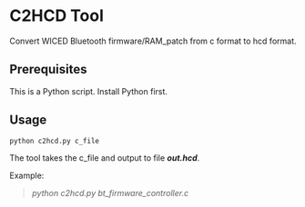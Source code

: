 # C2HCD Tool

Convert WICED Bluetooth firmware/RAM_patch from c format to hcd format.

## Prerequisites
This is a Python script. Install Python first.

## Usage
`python c2hcd.py c_file`

The tool takes the c_file and output to file ***out.hcd***.

Example:
>*python c2hcd.py bt_firmware_controller.c*
